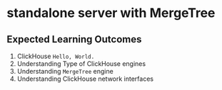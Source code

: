 # standalone server with MergeTree

## Expected Learning Outcomes
1. ClickHouse `Hello, World.`
2. Understanding Type of ClickHouse engines
3. Understanding `MergeTree` engine
4. Understanding ClickHouse network interfaces 

